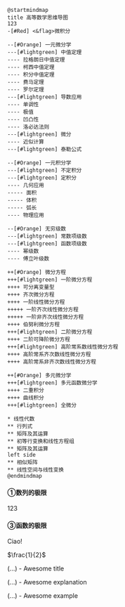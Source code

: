 
```plantuml
@startmindmap
title 高等数学思维导图
123
-[#Red] <&flag>微积分

--[#Orange] 一元微分学
---[#lightgreen] 中值定理
---- 拉格朗日中值定理
---- 柯西中值定理
---- 积分中值定理
---- 费马定理
---- 罗尔定理
---[#lightgreen] 导数应用
---- 单调性
---- 极值
---- 凹凸性
---- 洛必达法则
---[#lightgreen] 微分
---- 近似计算
---[#lightgreen] 泰勒公式

--[#Orange] 一元积分学
---[#lightgreen] 不定积分
---[#lightgreen] 定积分
---- 几何应用
----- 面积
----- 体积
----- 弧长
---- 物理应用

--[#Orange] 无穷级数
---[#lightgreen] 常数项级数
---[#lightgreen] 函数项级数
---- 幂级数
---- 傅立叶级数

++[#Orange] 微分方程
+++[#lightgreen] 一阶微分方程
++++ 可分离变量型
++++ 齐次微分方程
++++ 一阶线性微分方程
+++++ 一阶齐次线性微分方程
+++++ 一阶非齐次线性微分方程
++++ 伯努利微分方程
+++[#lightgreen] 二阶微分方程
++++ 二阶可降阶微分方程
+++[#lightgreen] 高阶常系数线性微分方程
++++ 高阶常系齐次数线性微分方程
++++ 高阶常系非齐次数线性微分方程

++[#Orange] 多元微分学
+++[#lightgreen] 多元函数微分学
++++ 二重积分
++++ 曲线积分
+++[#lightgreen] 全微分

* 线性代数
** 行列式
** 矩阵及其运算
** 初等行变换和线性方程组
** 矩阵及其运算
left side
** 相似矩阵
** 线性空间与线性变换
@endmindmap
```





<!-- tabs:start -->
#### **①数列的极限**

<!-- panels:start -->
123
<!-- panels:end -->

#### ③函数的极限

Ciao!

<!-- tabs:end -->

$\frac{1}{2}$


<!-- panels:start -->
<!-- div:title-panel -->

  (...) - Awesome title

<!-- div:left-panel -->

  (...) - Awesome explanation

<!-- div:right-panel -->


  (...) - Awesome example

<!-- panels:end -->

